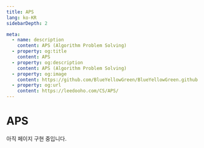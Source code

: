 ```yaml
---
title: APS
lang: ko-KR
sidebarDepth: 2

meta:
  - name: description
    content: APS (Algorithm Problem Solving)
  - property: og:title
    content: APS
  - property: og:description
    content: APS (Algorithm Problem Solving)
  - property: og:image
    content: https://github.com/BlueYellowGreen/BlueYellowGreen.github.io/blob/main/.vuepress/public/assets/img/APS.png?raw=true
  - property: og:url
    content: https://leedooho.com/CS/APS/
---
```


# APS

아직 페이지 구현 중입니다.

<APS />

<br>

<br>

<br>

<br>

<br>

<br>

<br>
